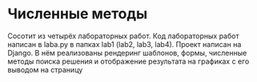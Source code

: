 # Численные методы

Сосотит из четырёх лабораторных работ. Код лабораторных работ написан в laba.py в папках lab1 (lab2, lab3, lab4).
Проект написан на Django. В нём реализованы рендеринг шаблонов, формы, численные методы поиска решения и отображение результата на графиках с его выводом на страницу

